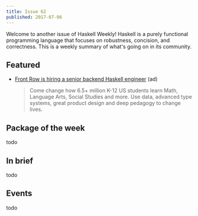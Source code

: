 ```yaml
---
title: Issue 62
published: 2017-07-06
---
```


Welcome to another issue of Haskell Weekly!
Haskell is a purely functional programming language that focuses on robustness, concision, and correctness.
This is a weekly summary of what's going on in its community.

## Featured

-   [Front Row is hiring a senior backend Haskell engineer](https://frontrow.workable.com/j/463B843754) (ad)

    > Come change how 6.5+ million K-12 US students learn Math, Language Arts, Social Studies and more. Use data, advanced type systems, great product design and deep pedagogy to change lives.

## Package of the week

todo

## In brief

todo

## Events

todo
